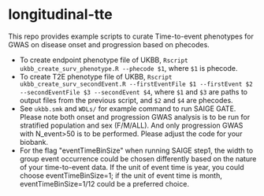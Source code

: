 # longitudinal-tte
This repo provides example scripts to curate Time-to-event phenotypes for GWAS on disease onset and progression based on phecodes. 
- To create endpoint phenotype file of UKBB, `Rscript ukbb_create_surv_phenotype.R --phecode $1`, where `$1` is phecode.
- To create T2E phenotype file of UKBB, `Rscript ukbb_create_surv_secondEvent.R --firstEventFile $1 --firstEvent $2 --secondEventFile $3 --secondEvent $4`, where `$1` and `$3` are paths to output files from the previous script, and `$2` and `$4` are phecodes.
- See `ukbb.smk` and `WDLs/` for example command to run SAIGE GATE. Please note both onset and progression GWAS analysis is to be run for stratified population and sex (F/M/ALL). And only progression GWAS with N_event>50 is to be performed. Please adjust the code for your biobank. 
- For the flag "eventTimeBinSize" when running SAIGE step1, the width to group event occurrence could be chosen differently based on the nature of your time-to-event data. If the unit of event time is year, you could choose eventTimeBinSize=1; if the unit of event time is month, eventTimeBinSize=1/12 could be a preferred choice.
